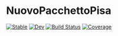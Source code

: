 # NuovoPacchettoPisa

[![Stable](https://img.shields.io/badge/docs-stable-blue.svg)](https://orkolorko.github.io/NuovoPacchettoPisa.jl/stable/)
[![Dev](https://img.shields.io/badge/docs-dev-blue.svg)](https://orkolorko.github.io/NuovoPacchettoPisa.jl/dev/)
[![Build Status](https://github.com/orkolorko/NuovoPacchettoPisa.jl/actions/workflows/CI.yml/badge.svg?branch=main)](https://github.com/orkolorko/NuovoPacchettoPisa.jl/actions/workflows/CI.yml?query=branch%3Amain)
[![Coverage](https://codecov.io/gh/orkolorko/NuovoPacchettoPisa.jl/branch/main/graph/badge.svg)](https://codecov.io/gh/orkolorko/NuovoPacchettoPisa.jl)
